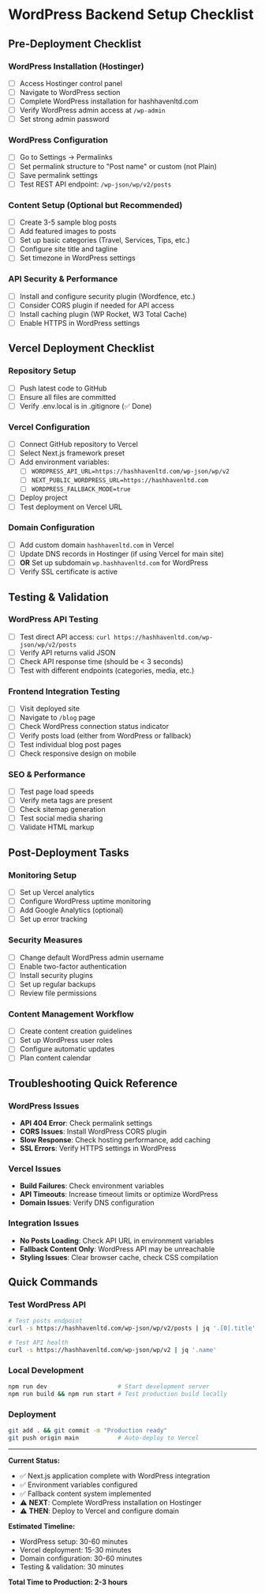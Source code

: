 # WordPress Backend Setup Checklist

## Pre-Deployment Checklist

### WordPress Installation (Hostinger)
- [ ] Access Hostinger control panel
- [ ] Navigate to WordPress section
- [ ] Complete WordPress installation for hashhavenltd.com
- [ ] Verify WordPress admin access at `/wp-admin`
- [ ] Set strong admin password

### WordPress Configuration
- [ ] Go to Settings → Permalinks
- [ ] Set permalink structure to "Post name" or custom (not Plain)
- [ ] Save permalink settings
- [ ] Test REST API endpoint: `/wp-json/wp/v2/posts`

### Content Setup (Optional but Recommended)
- [ ] Create 3-5 sample blog posts
- [ ] Add featured images to posts
- [ ] Set up basic categories (Travel, Services, Tips, etc.)
- [ ] Configure site title and tagline
- [ ] Set timezone in WordPress settings

### API Security & Performance
- [ ] Install and configure security plugin (Wordfence, etc.)
- [ ] Consider CORS plugin if needed for API access
- [ ] Install caching plugin (WP Rocket, W3 Total Cache)
- [ ] Enable HTTPS in WordPress settings

## Vercel Deployment Checklist

### Repository Setup
- [ ] Push latest code to GitHub
- [ ] Ensure all files are committed
- [ ] Verify .env.local is in .gitignore (✅ Done)

### Vercel Configuration
- [ ] Connect GitHub repository to Vercel
- [ ] Select Next.js framework preset
- [ ] Add environment variables:
  - [ ] `WORDPRESS_API_URL=https://hashhavenltd.com/wp-json/wp/v2`
  - [ ] `NEXT_PUBLIC_WORDPRESS_URL=https://hashhavenltd.com`
  - [ ] `WORDPRESS_FALLBACK_MODE=true`
- [ ] Deploy project
- [ ] Test deployment on Vercel URL

### Domain Configuration
- [ ] Add custom domain `hashhavenltd.com` in Vercel
- [ ] Update DNS records in Hostinger (if using Vercel for main site)
- [ ] **OR** Set up subdomain `wp.hashhavenltd.com` for WordPress
- [ ] Verify SSL certificate is active

## Testing & Validation

### WordPress API Testing
- [ ] Test direct API access: `curl https://hashhavenltd.com/wp-json/wp/v2/posts`
- [ ] Verify API returns valid JSON
- [ ] Check API response time (should be < 3 seconds)
- [ ] Test with different endpoints (categories, media, etc.)

### Frontend Integration Testing
- [ ] Visit deployed site
- [ ] Navigate to `/blog` page
- [ ] Check WordPress connection status indicator
- [ ] Verify posts load (either from WordPress or fallback)
- [ ] Test individual blog post pages
- [ ] Check responsive design on mobile

### SEO & Performance
- [ ] Test page load speeds
- [ ] Verify meta tags are present
- [ ] Check sitemap generation
- [ ] Test social media sharing
- [ ] Validate HTML markup

## Post-Deployment Tasks

### Monitoring Setup
- [ ] Set up Vercel analytics
- [ ] Configure WordPress uptime monitoring
- [ ] Add Google Analytics (optional)
- [ ] Set up error tracking

### Security Measures
- [ ] Change default WordPress admin username
- [ ] Enable two-factor authentication
- [ ] Install security plugins
- [ ] Set up regular backups
- [ ] Review file permissions

### Content Management Workflow
- [ ] Create content creation guidelines
- [ ] Set up WordPress user roles
- [ ] Configure automatic updates
- [ ] Plan content calendar

## Troubleshooting Quick Reference

### WordPress Issues
- **API 404 Error**: Check permalink settings
- **CORS Issues**: Install WordPress CORS plugin
- **Slow Response**: Check hosting performance, add caching
- **SSL Errors**: Verify HTTPS settings in WordPress

### Vercel Issues
- **Build Failures**: Check environment variables
- **API Timeouts**: Increase timeout limits or optimize WordPress
- **Domain Issues**: Verify DNS configuration

### Integration Issues
- **No Posts Loading**: Check API URL in environment variables
- **Fallback Content Only**: WordPress API may be unreachable
- **Styling Issues**: Clear browser cache, check CSS compilation

## Quick Commands

### Test WordPress API
```bash
# Test posts endpoint
curl -s https://hashhavenltd.com/wp-json/wp/v2/posts | jq '.[0].title'

# Test API health
curl -s https://hashhavenltd.com/wp-json/wp/v2 | jq '.name'
```

### Local Development
```bash
npm run dev                    # Start development server
npm run build && npm run start # Test production build locally
```

### Deployment
```bash
git add . && git commit -m "Production ready"
git push origin main           # Auto-deploy to Vercel
```

---

**Current Status:**
- ✅ Next.js application complete with WordPress integration
- ✅ Environment variables configured
- ✅ Fallback content system implemented
- ⚠️ **NEXT**: Complete WordPress installation on Hostinger
- ⚠️ **THEN**: Deploy to Vercel and configure domain

**Estimated Timeline:**
- WordPress setup: 30-60 minutes
- Vercel deployment: 15-30 minutes
- Domain configuration: 30-60 minutes
- Testing & validation: 30 minutes

**Total Time to Production: 2-3 hours**